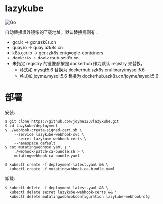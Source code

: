 # lazykube

![Go](https://github.com/joyme123/lazykube/workflows/Go/badge.svg?branch=master)

自动替换墙外镜像的下载地址，默认替换规则有：

- gcr.io -> gcr.azk8s.cn
- quay.io -> quay.azk8s.cn
- k8s.gcr.io -> gcr.azk8s.cn/google-containers
- docker.io -> dockerhub.azk8s.cn
- 未指定 registry 的镜像都按照 dockerhub 作为默认 registry 来替换，
  - 格式如 mysql:5.6 替换为 dockerhub.azk8s.cn/library/mysql:5.6
  - 格式如 joyme/mysql:5.6 替换为 dockerhub.azk8s.cn/joyme/mysql:5.6


# 部署

安装:

```
$ git clone https://github.com/joyme123/lazykube.git
$ cd lazykube/deployment
$ ./webhook-create-signed-cert.sh \
    --service lazykube-webhook-svc \
    --secret lazykube-webhook-certs \
    --namespace default
$ cat mutatingwebhook.yaml | \
    ./webhook-patch-ca-bundle.sh > \
    mutatingwebhook-ca-bundle.yaml

$ kubectl create -f deployment-latest.yaml && \
  kubectl create -f mutatingwebhook-ca-bundle.yaml
```

卸载:

```
$ kubectl delete -f deployment-latest.yaml && \
  kubectl delete secret lazykube-webhook-certs && \
  kubectl delete mutatingwebhookconfiguration lazykube-webhook-cfg
```